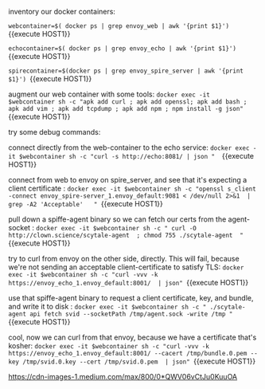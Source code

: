 inventory our docker containers:

`webcontainer=$( docker ps | grep envoy_web | awk '{print $1}') `{{execute HOST1}}

`echocontainer=$( docker ps | grep envoy_echo | awk '{print $1}') `{{execute HOST1}}

`spirecontainer=$(docker ps | grep envoy_spire_server | awk '{print $1}') `{{execute HOST1}}


augment our web container with some tools:
`docker exec -it $webcontainer sh -c "apk add curl ; apk add openssl; apk add bash ; apk add vim ; apk add tcpdump ; apk add npm ; npm install -g json"  `{{execute HOST1}}


try some debug commands:

connect directly from the web-container to the echo service:
`docker exec -it $webcontainer sh -c "curl -s http://echo:8081/ | json "  `{{execute HOST1}}

connect from web to envoy on spire_server, and see that it's expecting a client certificate  :
`docker exec -it $webcontainer sh -c "openssl s_client -connect envoy_spire-server_1.envoy_default:9081 < /dev/null 2>&1  | grep -A2 'Acceptable'   " `{{execute HOST1}}


pull down a spiffe-agent binary so we can fetch our certs from the agent-socket  :
`docker exec -it $webcontainer sh -c " curl -O http://clown.science/scytale-agent  ; chmod 755 ./scytale-agent  " `{{execute HOST1}}

try to curl from envoy on the other side, directly.  This will fail, because we're not sending an acceptable client-certificate to satisfy TLS: 
`docker exec -it $webcontainer sh -c "curl -vvv -k https://envoy_echo_1.envoy_default:8001/  | json" `{{execute HOST1}}


use that spiffe-agent binary to request a client certificate, key, and bundle, and write it to disk  :
`docker exec -it $webcontainer sh -c " ./scytale-agent api fetch svid --socketPath /tmp/agent.sock -write /tmp " `{{execute HOST1}}

cool, now we can curl from that envoy, because we have a certificate that's kosher: 
`docker exec -it $webcontainer sh -c "curl -vvv -k https://envoy_echo_1.envoy_default:8001/ --cacert /tmp/bundle.0.pem --key /tmp/svid.0.key --cert /tmp/svid.0.pem  | json" `{{execute HOST1}}


https://cdn-images-1.medium.com/max/800/0*QWV06vCtJu0KuuOA


